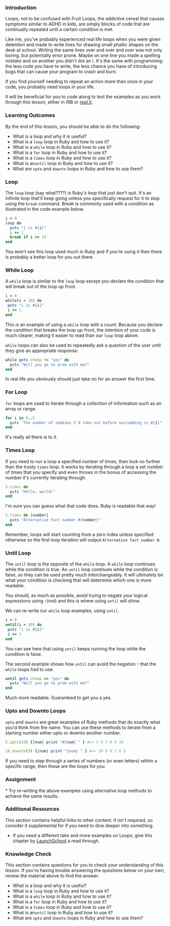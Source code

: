 ### Introduction

Loops, not to be confused with Fruit Loops, the addictive cereal that causes symptoms similar to ADHD in kids, are simply blocks of code that are continually repeated until a certain condition is met.

Like me, you've probably experienced real life loops when you were given detention and made to write lines for drawing small phallic shapes on the desk at school. Writing the same lines over and over and over was not only boring, but potentially error prone. Maybe on one line you made a spelling mistake and on another you didn't dot an i. It's the same with programming: the less code you have to write, the less chance you have of introducing bugs that can cause your program to crash and burn.

If you find yourself needing to repeat an action more than once in your code, you probably need loops in your life.

It will be beneficial for you to code along to test the examples as you work through this lesson, either in IRB or [repl.it](https://repl.it/languages/ruby).

### Learning Outcomes
By the end of this lesson, you should be able to do the following:

 * What is a loop and why it is useful?
 * What is a `loop` loop in Ruby and how to use it?
 * What is a `while` loop in Ruby and how to use it?
 * What is a `for` loop in Ruby and how to use it?
 * What is a `times` loop in Ruby and how to use it?
 * What is an`until` loop in Ruby and how to use it?
 * What are `upto` and `downto` loops in Ruby and how to use them?

### Loop
The `loop` loop (say what????) is Ruby's loop that just don't quit. It's an infinite loop that'll keep going unless you specifically request for it to stop using the `break` command. Break is commonly used with a condition as illustrated in the code example below.

~~~ruby
i = 0
loop do
  puts "i is #{i}"
  i += 1
  break if i == 10
end
~~~

You won't see this loop used much in Ruby and if you're using it then there is probably a better loop for you out there.

### While Loop

A `while` loop is similar to the `loop` loop except you declare the condition that will break out of the loop up front.

~~~ruby
i = 0
while(i < 10) do
 puts "i is #{i}"
 i += 1
end
~~~
This is an example of using a `while` loop with a count. Because you declare the condition that breaks the loop up-front, the intention of your code is much clearer, making it easier to read than our `loop` loop above.

`while` loops can also be used to repeatedly ask a question of the user until they give an appropriate response:

~~~ruby
while gets.chomp != "yes" do
  puts "Will you go to prom with me?"
end
~~~
In real life you obviously should just take no for an answer the first time.


### For Loop

`for` loops are used to iterate through a collection of information such as an array or range.

~~~ruby
for i in 0..5
  puts "The number of zombies I'd take out before succumbing is #{i}"
end
~~~
It's really all there is to it.


### Times Loop

If you need to run a loop a specified number of times, then look no further than the trusty `times` loop. It works by iterating through a loop a set number of times that you specify and even throws in the bonus of accessing the number it's currently iterating through.

~~~ruby
5.times do
  puts "Hello, world!"
end
~~~
I'm sure you can guess what that code does. Ruby is readable that way!

~~~ruby
5.times do |number|
  puts "Alternative fact number #{number}"
end
~~~
Remember, loops will start counting from a zero index unless specified otherwise so the first loop iteration will output `Alternative fact number 0`.


### Until Loop

The `until` loop is the opposite of the `while` loop. A `while` loop continues while the condition is true. An `until` loop continues while the condition is false, so they can be used pretty much interchangeably. It will ultimately be what your condition is checking that will determine which one is more readable.

You should, as much as possible, avoid trying to negate your logical expressions using `!`(not) and this is where using `until` will shine.

We can re-write our `while` loop examples, using `until`.


~~~ruby
i = 0
until(i > 10) do
 puts "i is #{i}"
 i += 1
end
~~~

You can see here that using `until` keeps running the loop while the condition is false.

The second example shows how `until` can avoid the negation `!` that the `while` loops had to use.

~~~ruby
until gets.chomp == "yes" do
  puts "Will you go to prom with me?"
end
~~~
Much more readable. Guaranteed to get you a yes.


### Upto and Downto Loops

`upto` and `downto` are great examples of Ruby methods that do exactly what you'd think from the name. You can use these methods to iterate from a starting number either upto or downto another number.

~~~ruby
5.upto(10) {|num| print "#{num} " } #=> 5 6 7 8 9 10

10.downto(5) {|num| print "{num} " } #=> 10 9 8 7 6 5
~~~

If you need to step through a series of numbers (or even letters) within a specific range, then these are the loops for you.


### Assignment

<div class="lesson-content__panel" markdown="1">
* Try re-writing the above examples using alternative loop methods to achieve the same results.
</div>

### Additional Resources
This section contains helpful links to other content. It isn't required, so consider it supplemental for if you need to dive deeper into something.

* If you need a different take and more examples on Loops, give this chapter by [LaunchSchool](https://launchschool.com/books/ruby/read/loops_iterators#simpleloop) a read through.

### Knowledge Check
This section contains questions for you to check your understanding of this lesson. If you're having trouble answering the questions below on your own, review the material above to find the answer.

 * What is a loop and why it is useful?
 * What is a `loop` loop in Ruby and how to use it?
 * What is a `while` loop in Ruby and how to use it?
 * What is a `for` loop in Ruby and how to use it?
 * What is a `times` loop in Ruby and how to use it?
 * What is an`until` loop in Ruby and how to use it?
 * What are `upto` and `downto` loops in Ruby and how to use them?